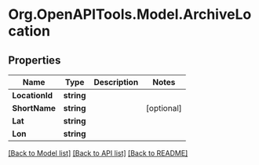 # Org.OpenAPITools.Model.ArchiveLocation

## Properties

Name | Type | Description | Notes
------------ | ------------- | ------------- | -------------
**LocationId** | **string** |  | 
**ShortName** | **string** |  | [optional] 
**Lat** | **string** |  | 
**Lon** | **string** |  | 

[[Back to Model list]](../README.md#documentation-for-models) [[Back to API list]](../README.md#documentation-for-api-endpoints) [[Back to README]](../README.md)

